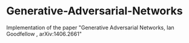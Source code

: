 # Generative-Adversarial-Networks
Implementation of the paper "Generative Adversarial Networks, Ian Goodfellow , arXiv:1406.2661"
